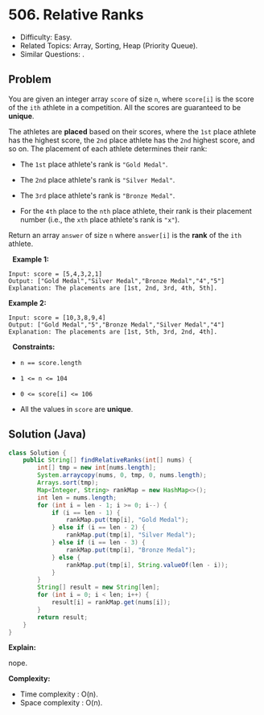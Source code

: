 # 506. Relative Ranks

- Difficulty: Easy.
- Related Topics: Array, Sorting, Heap (Priority Queue).
- Similar Questions: .

## Problem

You are given an integer array ```score``` of size ```n```, where ```score[i]``` is the score of the ```ith``` athlete in a competition. All the scores are guaranteed to be **unique**.

The athletes are **placed** based on their scores, where the ```1st``` place athlete has the highest score, the ```2nd``` place athlete has the ```2nd``` highest score, and so on. The placement of each athlete determines their rank:


	
- The ```1st``` place athlete's rank is ```"Gold Medal"```.
	
- The ```2nd``` place athlete's rank is ```"Silver Medal"```.
	
- The ```3rd``` place athlete's rank is ```"Bronze Medal"```.
	
- For the ```4th``` place to the ```nth``` place athlete, their rank is their placement number (i.e., the ```xth``` place athlete's rank is ```"x"```).


Return an array ```answer``` of size ```n``` where ```answer[i]``` is the **rank** of the ```ith``` athlete.

 
**Example 1:**

```
Input: score = [5,4,3,2,1]
Output: ["Gold Medal","Silver Medal","Bronze Medal","4","5"]
Explanation: The placements are [1st, 2nd, 3rd, 4th, 5th].
```

**Example 2:**

```
Input: score = [10,3,8,9,4]
Output: ["Gold Medal","5","Bronze Medal","Silver Medal","4"]
Explanation: The placements are [1st, 5th, 3rd, 2nd, 4th].

```

 
**Constraints:**


	
- ```n == score.length```
	
- ```1 <= n <= 104```
	
- ```0 <= score[i] <= 106```
	
- All the values in ```score``` are **unique**.



## Solution (Java)

```java
class Solution {
    public String[] findRelativeRanks(int[] nums) {
        int[] tmp = new int[nums.length];
        System.arraycopy(nums, 0, tmp, 0, nums.length);
        Arrays.sort(tmp);
        Map<Integer, String> rankMap = new HashMap<>();
        int len = nums.length;
        for (int i = len - 1; i >= 0; i--) {
            if (i == len - 1) {
                rankMap.put(tmp[i], "Gold Medal");
            } else if (i == len - 2) {
                rankMap.put(tmp[i], "Silver Medal");
            } else if (i == len - 3) {
                rankMap.put(tmp[i], "Bronze Medal");
            } else {
                rankMap.put(tmp[i], String.valueOf(len - i));
            }
        }
        String[] result = new String[len];
        for (int i = 0; i < len; i++) {
            result[i] = rankMap.get(nums[i]);
        }
        return result;
    }
}
```

**Explain:**

nope.

**Complexity:**

* Time complexity : O(n).
* Space complexity : O(n).
